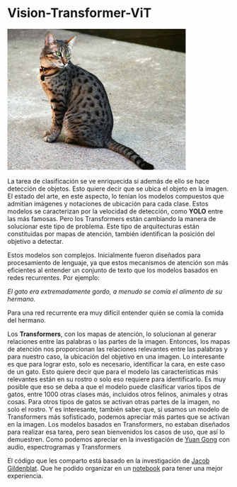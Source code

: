 # Vision-Transformer-ViT
![screen](output.gif)

La tarea de clasificación se ve enriquecida si además de ello se hace detección de objetos. Esto quiere decir que se ubica el objeto en la imagen. El estado del arte, en este aspecto, lo tenían los modelos compuestos que admitían imágenes y notaciones de ubicación para cada clase. Estos modelos se caracterizan por la velocidad de detección, como __YOLO__ entre las más famosas. Pero los Transformers están cambiando la manera de solucionar este tipo de problema. Este tipo de arquitecturas están constituidas por mapas de atención, también identifican la posición del objetivo a detectar.

Estos modelos son complejos. Inicialmente fueron diseñados para procesamiento de lenguaje, ya que estos mecanismos de atención son más eficientes al entender un conjunto de texto que los modelos basados en redes recurrentes. Por ejemplo:

*El gato era extremadamente gordo, a menudo se comía el alimento de su hermano.*

Para una red recurrente era muy difícil entender quién se comía la comida del hermano.

Los **Transformers**, con los mapas de atención, lo solucionan al generar relaciones entre las palabras o las partes de la imagen.  Entonces, los mapas de atención nos proporcionan las relaciones relevantes entre las palabras y para nuestro caso, la ubicación del objetivo en una imagen.
Lo interesante es que para lograr esto, solo es necesario, identificar la cara, en este caso de un gato. Esto quiere decir que para el modelo las características más relevantes están en su rostro o solo eso requiere para identificarlo. Es muy posible que eso se deba a que el modelo puede clasificar varios tipos de gatos, entre 1000 otras clases más, incluidos otros felinos, animales y otras cosas. Para otros tipos de gatos se activan otras partes de la imagen, no solo el rostro. Y es interesante, también saber que, si usamos un modelo de Transformers más sofisticado, podemos apreciar más partes que se activan en la imagen. Los modelos basados en Transformers, no estaban diseñados para realizar esa tarea, pero sean bienvenidos los casos de uso, que así lo demuestren. Como podemos apreciar en la investigación de [Yuan Gong](https://github.com/YuanGongND/ast) con audio, espectrogramas y Transformers

El código que les comparto está basado en la investigación de [Jacob Gildenblat](https://jacobgil.github.io/deeplearning/vision-transformer-explainability). Que he podido organizar en un [notebook](https://github.com/sandroormeno/Vision-Transformer-ViT/blob/main/VIT%20explicado.ipynb) para tener una mejor experiencia. 

